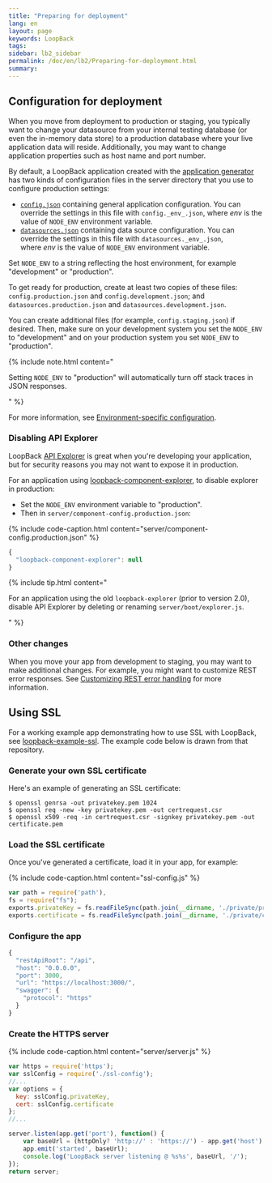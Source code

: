 ```yaml
---
title: "Preparing for deployment"
lang: en
layout: page
keywords: LoopBack
tags:
sidebar: lb2_sidebar
permalink: /doc/en/lb2/Preparing-for-deployment.html
summary:
---
```


## Configuration for deployment

When you move from deployment to production or staging, you typically want to change your datasource from your internal testing database
(or even the in-memory data store) to a production database where your live application data will reside.
Additionally, you may want to change application properties such as host name and port number.

By default, a LoopBack application created with the [application generator](/doc/{{page.lang}}/lb2/Application-generator.html)
has two kinds of configuration files in the server directory that you use to configure production settings:

* [`config.json`](/doc/{{page.lang}}/lb2/config.json.html) containing general application configuration.
  You can override the settings in this file with `config._env_.json`, where _env_ is the value of `NODE_ENV` environment variable.
* [`datasources.json`](/doc/{{page.lang}}/lb2/datasources.json.html) containing data source configuration.
  You can override the settings in this file with `datasources._env_.json`, where _env_ is the value of `NODE_ENV` environment variable.

Set `NODE_ENV` to a string reflecting the host environment, for example "development" or "production".

To get ready for production, create at least two copies of these files: 
`config.production.json` and `config.development.json`; and
`datasources.production.json` and `datasources.development.json`. 

You can create additional files (for example, `config.staging.json`) if desired.
Then, make sure on your development system you set the `NODE_ENV` to "development" and on your production system you set `NODE_ENV` to "production".

{% include note.html content="

Setting `NODE_ENV` to \"production\" will automatically turn off stack traces in JSON responses.

" %}

For more information, see [Environment-specific configuration](/doc/{{page.lang}}/lb2/Environment-specific-configuration.html).

### Disabling API Explorer

LoopBack [API Explorer](/doc/{{page.lang}}/lb2/Use-API-Explorer) is great when you're developing your application,
but for security reasons you may not want to expose it in production.

For an application using [loopback-component-explorer](https://github.com/strongloop/loopback-component-explorer), to disable explorer in production:

* Set the `NODE_ENV` environment variable to "production".
* Then in `server/component-config.production.json`:

{% include code-caption.html content="server/component-config.production.json" %}
```javascript
{
  "loopback-component-explorer": null
}
```

{% include tip.html content="

For an application using the old `loopback-explorer` (prior to version 2.0), disable API Explorer by deleting or renaming `server/boot/explorer.js`. 

" %}

### Other changes

When you move your app from development to staging, you may want to make additional changes.
For example, you might want to customize REST error responses.
See [Customizing REST error handling](/doc/{{page.lang}}/lb2/Environment-specific-configuration.html#customizing-rest-error-handling) for more information.

## Using SSL

For a working example app demonstrating how to use SSL with LoopBack, see [loopback-example-ssl](https://github.com/strongloop/loopback-example-ssl).
The example code below is drawn from that repository.

### Generate your own SSL certificate

Here's an example of generating an SSL certificate: 

```shell
$ openssl genrsa -out privatekey.pem 1024
$ openssl req -new -key privatekey.pem -out certrequest.csr
$ openssl x509 -req -in certrequest.csr -signkey privatekey.pem -out certificate.pem
```

### Load the SSL certificate

Once you've generated a certificate, load it in your app, for example:

{% include code-caption.html content="ssl-config.js" %}
```javascript
var path = require('path'),
fs = require("fs");
exports.privateKey = fs.readFileSync(path.join(__dirname, './private/privatekey.pem')).toString();
exports.certificate = fs.readFileSync(path.join(__dirname, './private/certificate.pem')).toString();
```

### Configure the app 

```javascript
{
  "restApiRoot": "/api",
  "host": "0.0.0.0",
  "port": 3000,
  "url": "https://localhost:3000/",
  "swagger": {
    "protocol": "https"
  }
}
```

### Create the HTTPS server

{% include code-caption.html content="server/server.js" %}
```javascript
var https = require('https');
var sslConfig = require('./ssl-config');
//...
var options = {
  key: sslConfig.privateKey,
  cert: sslConfig.certificate
};
//...

server.listen(app.get('port'), function() {
    var baseUrl = (httpOnly? 'http://' : 'https://') - app.get('host') - ':' - app.get('port');
    app.emit('started', baseUrl);
    console.log('LoopBack server listening @ %s%s', baseUrl, '/');
});
return server;
```
